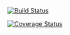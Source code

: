 [![Build Status](https://travis-ci.com/ome823/cs107test.svg?branch=master)](https://travis-ci.com/ome823/cs107test)

[![Coverage Status](https://codecov.io/gh/ome823/cs107test/branch/main/graph/badge.svg)](https://codecov.io/gh/ome823/cs107test)





